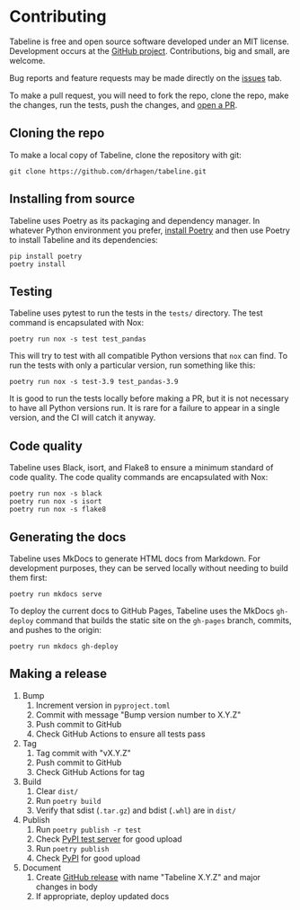 # Contributing

Tabeline is free and open source software developed under an MIT license. Development occurs at the [GitHub project](https://github.com/drhagen/tabeline). Contributions, big and small, are welcome.

Bug reports and feature requests may be made directly on the [issues](https://github.com/drhagen/tabeline/issues) tab.

To make a pull request, you will need to fork the repo, clone the repo, make the changes, run the tests, push the changes, and [open a PR](https://github.com/drhagen/tabeline/pulls).

## Cloning the repo

To make a local copy of Tabeline, clone the repository with git:

```shell
git clone https://github.com/drhagen/tabeline.git
```

## Installing from source

Tabeline uses Poetry as its packaging and dependency manager. In whatever Python environment you prefer, [install Poetry](https://python-poetry.org/docs/) and then use Poetry to install Tabeline and its dependencies:

```shell
pip install poetry
poetry install
```

## Testing

Tabeline uses pytest to run the tests in the `tests/` directory. The test command is encapsulated with Nox:

```shell
poetry run nox -s test test_pandas
```

This will try to test with all compatible Python versions that `nox` can find. To run the tests with only a particular version, run something like this:

```shell
poetry run nox -s test-3.9 test_pandas-3.9
```

It is good to run the tests locally before making a PR, but it is not necessary to have all Python versions run. It is rare for a failure to appear in a single version, and the CI will catch it anyway. 

## Code quality

Tabeline uses Black, isort, and Flake8 to ensure a minimum standard of code quality. The code quality commands are encapsulated with Nox:

```shell
poetry run nox -s black
poetry run nox -s isort
poetry run nox -s flake8
```

## Generating the docs

Tabeline uses MkDocs to generate HTML docs from Markdown. For development purposes, they can be served locally without needing to build them first:

```shell
poetry run mkdocs serve
```

To deploy the current docs to GitHub Pages, Tabeline uses the MkDocs `gh-deploy` command that builds the static site on the `gh-pages` branch, commits, and pushes to the origin:

```shell
poetry run mkdocs gh-deploy
```

## Making a release

1. Bump
    1. Increment version in `pyproject.toml`
    2. Commit with message "Bump version number to X.Y.Z"
    3. Push commit to GitHub
    4. Check GitHub Actions to ensure all tests pass
2. Tag
    1. Tag commit with "vX.Y.Z"
    2. Push commit to GitHub
    3. Check GitHub Actions for tag
3. Build
    1. Clear `dist/`
    2. Run `poetry build`
    3. Verify that sdist (`.tar.gz`) and bdist (`.whl`) are in `dist/`
4. Publish
    1. Run `poetry publish -r test`
    2. Check [PyPI test server](https://test.pypi.org/project/tabeline/) for good upload
    3. Run `poetry publish`
    4. Check [PyPI](https://pypi.org/project/tabeline/) for good upload
5. Document
    1. Create [GitHub release](https://github.com/drhagen/tabeline/releases) with name "Tabeline X.Y.Z" and major changes in body
    2. If appropriate, deploy updated docs
